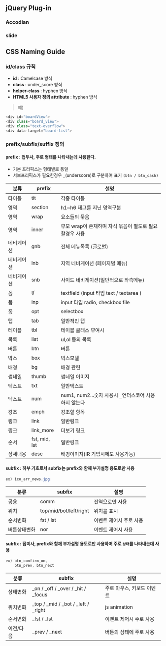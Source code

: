 ## jQuery Plug-in

### Accodian

### slide 





## CSS Naming Guide


### id/class 규칙
- **id** : Camelcase 방식
- **class** :  under_score 방식
- **helper-class** : hyphen 방식
- **HTML5 사용자 정의 attribute** : hyphen 방식

> 예)
```java
<div id="boardView">
<div class="board_view">
<div class="text-overflow">
<div data-target="board-list">
```



### prefix/subfix/suffix 정의

#### prefix : 접두사, 주로 형태를 나타내는데 사용한다.
- 기본 프리픽스는 형태별로 통일
- 서브프리픽스가 필요한경우 `_`(underscore)로 구분하여 표기 `(btn / btn_dash)`



| 분류 | prefix | 설명 |
|--------|--------|---------|
| 타이틀 | tit     | 각종 타이틀 |
| 영역 | section  | h1~h6 태그를 지닌 영역구분 |
| 영역 | wrap     | 요소들의 묶음 |
| 영역 | inner    | 부모 wrap이 존재하며 자식 묶음이 별도로 필요할경우 사용 |
| 네비게이션 | gnb  | 전체 메뉴목록 (글로벌) |
| 네비게이션 | lnb     | 지역 네비게이션 (페이지별 메뉴) |
| 네비게이션 | snb    | 사이드 네비게이션(일반적으로 좌측메뉴) |
| 폼 | tf | textfield (input 타입 text / textarea )
| 폼 | inp | input 타입 radio, checkbox file
| 폼 | opt | selectbox
| 탭 | tab | 일반적인 탭
| 테이블 | tbl | 테이블 클래스 부여시 
| 목록 | list | ul,ol 등의 목록
| 버튼 | btn | 버튼
| 박스 | box | 박스모델
| 배경 | bg | 배경 관련
| 썸네일 | thumb | 썸네일 이미지
| 텍스트 | txt | 일반텍스트
| 텍스트 | num | num1, num2...숫자 사용시 `_`언더스코어 사용하지 않는다
| 강조 | emph | 강조할 항목
| 링크 | link | 일반링크
| 링크 | link_more | 더보기 링크
| 순서 | fst, mid, lst | 일반링크
| 상세내용 | desc | 배경이미지(IR 기법시에도 사용가능)


#### subfix : 하부 기호로서 subfix는 prefix와 함께 부가설명 용도로만 사용

```css
ex) ico_arr_news.jpg
```

| 분류 | subfix | 설명 |
|--------|--------|---------|
| 공용 | comm | 전역으로만 사용 |
| 위치 | top/mid/bot/left/right | 위치를 표시 |
| 순서변화 | fst / lst | 이벤트 제어시 주로 사용 |
| 버튼상태변화 | nor | 이벤트 제어시 사용 |



#### subfix : 접미사, prefix와 함께 부가설명 용도로만 사용하며 주로 `상태`를 나타내는데 사용
```java
ex) btn_confirm_on, 
    btn_prev, btn_next
```

| 분류 | subfix | 설명 |
|--------|--------|---------|
| 상태변화 | _on / _off / _over / _hit / _focus | 주로 마우스, 키보드 이벤트 |
| 위치변화 | _top / _mid / _bot / _left / _right | js animation |
| 순서변화 | _fst / _lst | 이벤트 제어시 주로 사용 |
| 이전/다음 | _prev / _next | 버튼의 상태에 주로 사용 |
